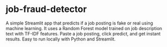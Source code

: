 # job-fraud-detector
A simple Streamlit app that predicts if a job posting is fake or real using machine learning. It uses a Random Forest model trained on job description text with TF-IDF features. Paste a job posting, click predict, and get instant results. Easy to run locally with Python and Streamlit.

